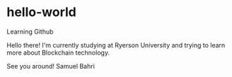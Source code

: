 # hello-world
Learning Github

Hello there! I'm currently studying at Ryerson University and trying to learn more about Blockchain technology.

See you around!
Samuel Bahri
